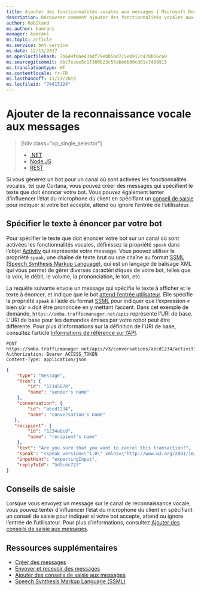 ```yaml
---
title: Ajouter des fonctionnalités vocales aux messages | Microsoft Docs
description: Découvrez comment ajouter des fonctionnalités vocales aux messages à l’aide du service Bot Connector.
author: RobStand
ms.author: kamrani
manager: kamrani
ms.topic: article
ms.service: bot-service
ms.date: 12/13/2017
ms.openlocfilehash: 7b649f0ae434df79ebb5ad715e0917c470b66c60
ms.sourcegitcommit: dbc7eaee5c1f300b23c55abe6b60cd01c7408915
ms.translationtype: HT
ms.contentlocale: fr-FR
ms.lasthandoff: 11/23/2019
ms.locfileid: "74415124"
---
```

# <a name="add-speech-to-messages"></a>Ajouter de la reconnaissance vocale aux messages
> [!div class="op_single_selector"]
> - [.NET](../dotnet/bot-builder-dotnet-text-to-speech.md)
> - [Node.JS](../nodejs/bot-builder-nodejs-text-to-speech.md)
> - [REST](../rest-api/bot-framework-rest-connector-text-to-speech.md)

Si vous générez un bot pour un canal où sont activées les fonctionnalités vocales, tel que Cortana, vous pouvez créer des messages qui spécifient le texte que doit énoncer votre bot. Vous pouvez également tenter d’influencer l’état du microphone du client en spécifiant un [conseil de saisie](bot-framework-rest-connector-add-input-hints.md) pour indiquer si votre bot accepte, attend ou ignore l’entrée de l’utilisateur.

## <a name="specify-text-to-be-spoken-by-your-bot"></a>Spécifier le texte à énoncer par votre bot

Pour spécifier le texte que doit énoncer votre bot sur un canal où sont activées les fonctionnalités vocales, définissez la propriété `speak` dans l’objet [Activity][Activity] qui représente votre message. Vous pouvez utiliser la propriété `speak`, une chaîne de texte brut ou une chaîne au format <a href="https://docs.microsoft.com/azure/cognitive-services/speech-service/speech-synthesis-markup" target="_blank">SSML (Speech Synthesis Markup Language)</a>, qui est un langage de balisage XML qui vous permet de gérer diverses caractéristiques de votre bot, telles que la voix, le débit, le volume, la prononciation, le ton, etc. 


La requête suivante envoie un message qui spécifie le texte à afficher et le texte à énoncer, et indique que le bot [attend l’entrée utilisateur](bot-framework-rest-connector-add-input-hints.md). Elle spécifie la propriété `speak` à l’aide du format <a href="https://docs.microsoft.com/azure/cognitive-services/speech-service/speech-synthesis-markup" target="_blank">SSML</a> pour indiquer que l’expression « bien sûr » doit être prononcée en y mettant l’accent. Dans cet exemple de demande, `https://smba.trafficmanager.net/apis` représente l’URI de base. L’URI de base pour les demandes émises par votre robot peut être différente. Pour plus d’informations sur la définition de l’URI de base, consultez l’article [Informations de référence sur l’API](bot-framework-rest-connector-api-reference.md#base-uri).

```http
POST https://smba.trafficmanager.net/apis/v3/conversations/abcd1234/activities/5d5cdc723
Authorization: Bearer ACCESS_TOKEN
Content-Type: application/json
```

```json
{
    "type": "message",
    "from": {
        "id": "12345678",
        "name": "sender's name"
    },
    "conversation": {
        "id": "abcd1234",
        "name": "conversation's name"
   },
   "recipient": {
        "id": "1234abcd",
        "name": "recipient's name"
    },
    "text": "Are you sure that you want to cancel this transaction?",
    "speak": "<speak version=\"1.0\" xmlns=\"http://www.w3.org/2001/10/synthesis\" xml:lang=\"en-US\">Are you <emphasis level=\"moderate\">sure</emphasis> that you want to cancel this transaction?</speak>",
    "inputHint": "expectingInput",
    "replyToId": "5d5cdc723"
}
```

## <a name="input-hints"></a>Conseils de saisie

Lorsque vous envoyez un message sur le canal de reconnaissance vocale, vous pouvez tenter d’influencer l’état du microphone du client en spécifiant un conseil de saisie pour indiquer si votre bot accepte, attend ou ignore l’entrée de l’utilisateur. Pour plus d’informations, consultez [Ajouter des conseils de saisie aux messages](bot-framework-rest-connector-add-input-hints.md).

## <a name="additional-resources"></a>Ressources supplémentaires

- [Créer des messages](bot-framework-rest-connector-create-messages.md)
- [Envoyer et recevoir des messages](bot-framework-rest-connector-send-and-receive-messages.md)
- [Ajouter des conseils de saisie aux messages](bot-framework-rest-connector-add-input-hints.md)
- <a href="https://docs.microsoft.com/azure/cognitive-services/speech-service/speech-synthesis-markup" target="_blank">Speech Synthesis Markup Language (SSML)</a>

[Activity]: bot-framework-rest-connector-api-reference.md#activity-object